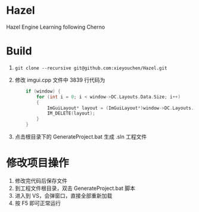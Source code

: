 # Hazel
Hazel Engine Learning following Cherno

# Build

1. `git clone --recursive git@github.com:xieyouchen/Hazel.git` 

2. 修改 imgui.cpp 文件中 3839 行代码为 

   ```c++
       if (window) {
           for (int i = 0; i < window->DC.Layouts.Data.Size; i++)
           {
               ImGuiLayout* layout = (ImGuiLayout*)window->DC.Layouts.Data[i].val_p;
               IM_DELETE(layout);
           }
       }
   ```

3. 点击根目录下的 GenerateProject.bat 生成 .sln 工程文件



# 修改项目操作

1. 修改完代码后保存文件
2. 到工程文件根目录，双击 GenerateProject.bat 脚本
3. 进入到 VS，会弹窗口，直接全部重新加载
4. 按 F5 即可正常运行